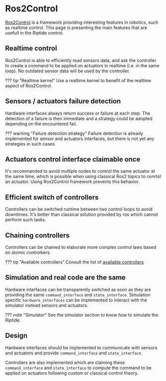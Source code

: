 # Ros2Control

[Ros2Control](https://control.ros.org/master/index.html) is a framework providing interesting features in robotics, such as realtime control. This page is presenting the main features that are usefull in the Riptide control.

## Realtime control

Ros2Control is able to efficiently read sensors data, and ask the controller to create a command to be applied on actuators in realtime (i.e. in the same loop). No outdated sensor data will be used by the controller.

??? tip "Realtime kernel"
    Use a realtime kernel to benefit of the realtime aspect of Ros2Control.

## Sensors / actuators failure detection

Hardware interfaces always return success or failure at each step. The detection of a failure is then immediate and a strategy could be adopted depending on the encountered fail.

??? warning "Failure detection strategy"
    Failure detection is already implemented for sensor and actuators interfaces, but there is not yet any strategies in such cases.

## Actuators control interface claimable once

It's recommanded to avoid multiple nodes to control the same actuator at the same time, which is possible when using classical Ros2 topics to conrtol an actuator. Using Ros2Control framework prevents this behavior.

## Efficient switch of controllers

Controllers can be switched runtime between two control loops to avoid downtimes. It's better than classical solution provided by ros which cannot perform such tasks.

## Chaining controllers

Controllers can be chained to elaborate more complex control laws based on atomic controlkers.

??? tip "Available controllers"
    Consult the list of [available controllers](./controllers/index.md) 

## Simulation and real code are the same

Hardware interfaces can be transparently switched as soon as they are providing the same `command_interface` and `state_interface`. Simulation specific `hardware_interfaces` can be implemented to interact with the simulator instead sensors and actuators.

??? note "Simulator"
    See the simulator section to know how to simulate the Riptide.

## Design

Hardware interfaces should be implemented to communicate with sensors and actuators and provide `command_interface` and `state_interface`.

Controllers are also implemented which are claiming these `command_interface` and `state_interface` to compute the command to be applied on actuators following custom or classical control theory.